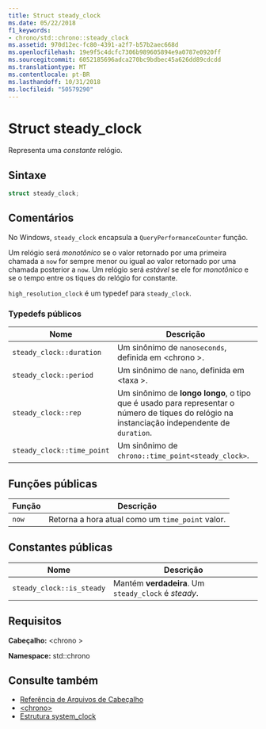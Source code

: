 ```yaml
---
title: Struct steady_clock
ms.date: 05/22/2018
f1_keywords:
- chrono/std::chrono::steady_clock
ms.assetid: 970d12ec-fc80-4391-a2f7-b57b2aec668d
ms.openlocfilehash: 19e9f5c4dcfc7306b989605894e9a0787e0920ff
ms.sourcegitcommit: 6052185696adca270bc9bdbec45a626dd89cdcdd
ms.translationtype: MT
ms.contentlocale: pt-BR
ms.lasthandoff: 10/31/2018
ms.locfileid: "50579290"
---
```

# <a name="steadyclock-struct"></a>Struct steady_clock

Representa uma *constante* relógio.

## <a name="syntax"></a>Sintaxe

```cpp
struct steady_clock;
```

## <a name="remarks"></a>Comentários

No Windows, `steady_clock` encapsula a `QueryPerformanceCounter` função.

Um relógio será *monotônico* se o valor retornado por uma primeira chamada a `now` for sempre menor ou igual ao valor retornado por uma chamada posterior a `now`. Um relógio será *estável* se ele for *monotônico* e se o tempo entre os tiques do relógio for constante.

`high_resolution_clock` é um typedef para `steady_clock`.

### <a name="public-typedefs"></a>Typedefs públicos

|Nome|Descrição|
|----------|-----------------|
|`steady_clock::duration`|Um sinônimo de `nanoseconds`, definida em \<chrono >.|
|`steady_clock::period`|Um sinônimo de `nano`, definida em \<taxa >.|
|`steady_clock::rep`|Um sinônimo de **longo** **longo**, o tipo que é usado para representar o número de tiques do relógio na instanciação independente de `duration`.|
|`steady_clock::time_point`|Um sinônimo de `chrono::time_point<steady_clock>`.|

## <a name="public-functions"></a>Funções públicas

|Função|Descrição|
|--------------|-----------------|
|`now`|Retorna a hora atual como um `time_point` valor.|

## <a name="public-constants"></a>Constantes públicas

|Nome|Descrição|
|----------|-----------------|
|`steady_clock::is_steady`|Mantém **verdadeira**. Um `steady_clock` é *steady*.|

## <a name="requirements"></a>Requisitos

**Cabeçalho:** \<chrono >

**Namespace:** std::chrono

## <a name="see-also"></a>Consulte também

- [Referência de Arquivos de Cabeçalho](../standard-library/cpp-standard-library-header-files.md)
- [\<chrono>](../standard-library/chrono.md)
- [Estrutura system_clock](../standard-library/system-clock-structure.md)
